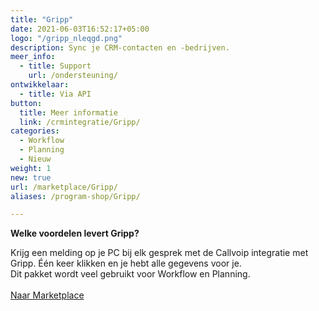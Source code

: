 ```yaml
---
title: "Gripp"
date: 2021-06-03T16:52:17+05:00
logo: "/gripp_nleqgd.png"
description: Sync je CRM-contacten en -bedrijven.
meer_info:
  - title: Support
    url: /ondersteuning/
ontwikkelaar:
  - title: Via API
button:
  title: Meer informatie
  link: /crmintegratie/Gripp/
categories:
  - Workflow
  - Planning
  - Nieuw
weight: 1
new: true
url: /marketplace/Gripp/
aliases: /program-shop/Gripp/

---
```


**Welke voordelen levert Gripp?**

Krijg een melding op je PC bij elk gesprek met de Callvoip integratie met Gripp. Één keer klikken en je hebt alle gegevens voor je.<br>Dit pakket wordt veel gebruikt voor Workflow en Planning.<br><br><a href="/marketplace" class="button">Naar Marketplace</a>
